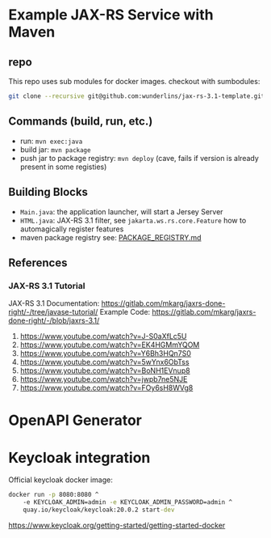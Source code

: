 # Example JAX-RS Service with Maven

## repo

This repo uses sub modules for docker images. checkout with sumbodules:

```bash
git clone --recursive git@github.com:wunderlins/jax-rs-3.1-template.git
```

## Commands (build, run, etc.)

- run: `mvn exec:java`
- build jar: `mvn package`
- push jar to package registry: `mvn deploy` (cave, fails if version is already present in some registies)

## Building Blocks

- `Main.java`: the application launcher, will start a Jersey Server
- `HTML.java`: JAX-RS 3.1 filter, see `jakarta.ws.rs.core.Feature` how to automagically register features
- maven package registry see: [PACKAGE_REGISTRY.md](PACKAGE_REGISTRY.md)

## References

### JAX-RS 3.1 Tutorial

JAX-RS 3.1 Documentation: https://gitlab.com/mkarg/jaxrs-done-right/-/tree/javase-tutorial/
Example Code: https://gitlab.com/mkarg/jaxrs-done-right/-/blob/jaxrs-3.1/

1. https://www.youtube.com/watch?v=J-S0aXfLc5U
2. https://www.youtube.com/watch?v=EK4HGMmYQOM
3. https://www.youtube.com/watch?v=Y6Bh3HQn7S0
4. https://www.youtube.com/watch?v=5wYnx6ObTss
5. https://www.youtube.com/watch?v=BoNH1EVnup8
6. https://www.youtube.com/watch?v=jwpb7ne5NJE
7. https://www.youtube.com/watch?v=FOy6sH8WVg8

# OpenAPI Generator



# Keycloak integration

Official keycloak docker image:

```cmd
docker run -p 8080:8080 ^
    -e KEYCLOAK_ADMIN=admin -e KEYCLOAK_ADMIN_PASSWORD=admin ^
    quay.io/keycloak/keycloak:20.0.2 start-dev
```

https://www.keycloak.org/getting-started/getting-started-docker



